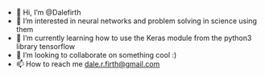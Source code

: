 - 👋 Hi, I’m @Dalefirth
- 👀 I’m interested in neural networks and problem solving in science using them
- 🌱 I’m currently learning how to use the Keras module from the python3 library tensorflow
- 💞️ I’m looking to collaborate on something cool :)
- 📫 How to reach me dale.r.firth@gmail.com

<!---
Dalefirth/Dalefirth is a ✨ special ✨ repository because its `README.md` (this file) appears on your GitHub profile.
You can click the Preview link to take a look at your changes.
--->
